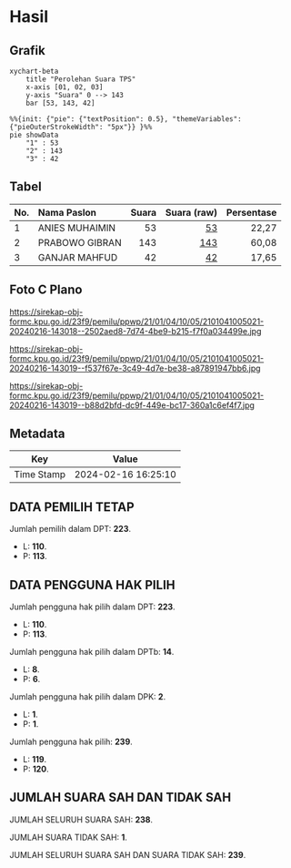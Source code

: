 # Hasil

## Grafik

```mermaid
xychart-beta
    title "Perolehan Suara TPS"
    x-axis [01, 02, 03]
    y-axis "Suara" 0 --> 143
    bar [53, 143, 42]
```

```mermaid
%%{init: {"pie": {"textPosition": 0.5}, "themeVariables": {"pieOuterStrokeWidth": "5px"}} }%%
pie showData
    "1" : 53
    "2" : 143
    "3" : 42
```

## Tabel

| No. | Nama Paslon    | Suara | Suara (raw) | Persentase |
|:--- |:-------------- | -----:| -----------:| ----------:|
| 1   | ANIES MUHAIMIN | 53    | [53][p-1]   | 22,27      |
| 2   | PRABOWO GIBRAN | 143   | [143][p-2]  | 60,08      |
| 3   | GANJAR MAHFUD  | 42    | [42][p-3]   | 17,65      |


[p-1]: https://github.com/gigit-pemilu/pemilu-2024-21-kepulauan-riau/blob/main/pilpres/hitung-suara/sub/21-kepulauan-riau/sub/01-bintan/sub/04-gunung-kijang/sub/1005-kawal/sub/021-tps/sub/paslon-1.txt
[p-2]: https://github.com/gigit-pemilu/pemilu-2024-21-kepulauan-riau/blob/main/pilpres/hitung-suara/sub/21-kepulauan-riau/sub/01-bintan/sub/04-gunung-kijang/sub/1005-kawal/sub/021-tps/sub/paslon-2.txt
[p-3]: https://github.com/gigit-pemilu/pemilu-2024-21-kepulauan-riau/blob/main/pilpres/hitung-suara/sub/21-kepulauan-riau/sub/01-bintan/sub/04-gunung-kijang/sub/1005-kawal/sub/021-tps/sub/paslon-3.txt

## Foto C Plano

https://sirekap-obj-formc.kpu.go.id/23f9/pemilu/ppwp/21/01/04/10/05/2101041005021-20240216-143018--2502aed8-7d74-4be9-b215-f7f0a034499e.jpg

https://sirekap-obj-formc.kpu.go.id/23f9/pemilu/ppwp/21/01/04/10/05/2101041005021-20240216-143019--f537f67e-3c49-4d7e-be38-a87891947bb6.jpg

https://sirekap-obj-formc.kpu.go.id/23f9/pemilu/ppwp/21/01/04/10/05/2101041005021-20240216-143019--b88d2bfd-dc9f-449e-bc17-360a1c6ef4f7.jpg


## Metadata

| Key        | Value               |
| ---------- | ------------------- |
| Time Stamp | 2024-02-16 16:25:10 |


## DATA PEMILIH TETAP

Jumlah pemilih dalam DPT: **223**.
 * L: **110**.
 * P: **113**.

## DATA PENGGUNA HAK PILIH

Jumlah pengguna hak pilih dalam DPT: **223**.
 * L: **110**.
 * P: **113**.

Jumlah pengguna hak pilih dalam DPTb: **14**.
 * L: **8**.
 * P: **6**.

Jumlah pengguna hak pilih dalam DPK: **2**.
 * L: **1**.
 * P: **1**.

Jumlah pengguna hak pilih: **239**.
 * L: **119**.
 * P: **120**.

## JUMLAH SUARA SAH DAN TIDAK SAH

JUMLAH SELURUH SUARA SAH: **238**.

JUMLAH SUARA TIDAK SAH: **1**.

JUMLAH SELURUH SUARA SAH DAN SUARA TIDAK SAH: **239**.


